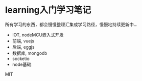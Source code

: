 # learning入门学习笔记

所有学习的东西，都会慢慢整理汇集成学习路径，慢慢地持续更新中...

* IOT, nodeMCU嵌入式开发
* 前端, vuejs
* 后端, eggjs
* 数据库, mongodb
* socketio
* node基础

MIT
